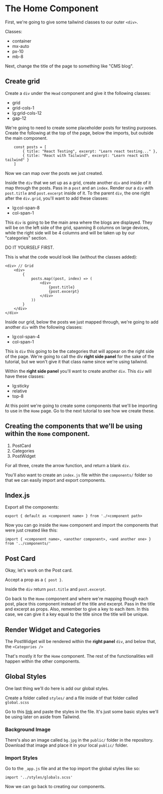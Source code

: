 # The Home Component

First, we're going to give some tailwind classes to our outer `<div>`.

Classes:
- container
- mx-auto
- px-10
- mb-8

Next, change the title of the page to something like "CMS blog".

## Create grid

Create a `div` under the `Head` component and give it the following classes:
- grid
- grid-cols-1
- lg:grid-cols-12
- gap-12

We're going to need to create some placeholder posts for testing purposes. Create the following at the top of the page, below the imports, but outside the main component.

        const posts = [
            { title: "React Testing", excerpt: "Learn react testing..." },
            { title: "React with Tailwind", excerpt: "Learn react with tailwind" }
        ]

Now we can map over the posts we just created.

Inside the `div` that we set up as a grid, create another `div` and inside of it map through the posts. Pass in a `post` and an `index`. Render our a `div` with `post.title` and `post.excerpt` inside of it. To the parent `div`, the one right after the `div.grid`, you'll want to add these classes:
- lg:col-span-8
- col-span-1

This `div` is going to be the main area where the blogs are displayed. They will be on the left side of the grid, spanning 8 columns on large devices, while the right side will be 4 columns and will be taken up by our "categories" section.

DO IT YOURSELF FIRST.

This is what the code would look like (without the classes added):

    <div> // Grid
        <div>
            {
                posts.map((post, index) => (
                    <div>
                        {post.title}
                        {post.excerpt}
                    </div>
                ))
            }
        </div>
    </div>

Inside our grid, below the posts we just mapped through, we're going to add another `div` with the following classes:
- lg:col-span-4
- col-span-1

This is `div` this going to be the categories that will appear on the right side of the page. We're going to call the div **right side panel** for the sake of the tutorial, but we won't give it that class name since we're using tailwind.

Within the **right side panel** you'll want to create another `div`. This `div` will have these classes:

- lg:sticky
- relative
- top-8

At this point we're going to create some components that we'll be importing to use in the `Home` page. Go to the next tutorial to see how we create these.

## Creating the components that we'll be using within the `Home` component.

1. PostCard
2. Categories
3. PostWidget

For all three, create the arrow function, and return a blank `div`.

You'll also want to create an `index.js` file within the `components/` folder so that we can easily import and export components.

## Index.js

Export all the components:

    export { default as <component name> } from './<component path>

Now you can go inside the `Home` component and import the components that were just created like this:

    import { <component name>, <another component>, <and another one> } from '../components/'

## Post Card

Okay, let's work on the Post card.

Accept a prop as a `{ post }`.

Inside the `div` return `post.title` and `post.excerpt`.

Go back to the `Home` component and where we're mapping though each post, place this component instead of the title and excerpt. Pass in the title and excerpt as props. Also, remember to give a key to each item. In this case, we can give it a key equal to the title since the title will be unique. 

## Render Widget and Categories

The PostWidget will be rendered within the **right panel** `div`, and below that, the `<Categories />`

That's mostly it for the `Home` component. The rest of the functionalities will happen within the other components.

## Global Styles

One last thing we'll do here is add our global styles.

Create a folder called `styles/` and a file inside of that folder called `global.scss`

Go to this [link](https://github.com/adrianhajdin/project_graphql_blog/blob/main/styles/globals.scss) and paste the styles in the file. It's just some basic styles we'll be using later on aside from Tailwind.

### Background Image

There's also an image called `bg.jpg` in the `public/` folder in the repository. Download that image and place it in your local `public/` folder.

### Import Styles

Go to the `_app.js` file and at the top import the global styles like so:

    import '../styles/globals.scss'

Now we can go back to creating our components.
